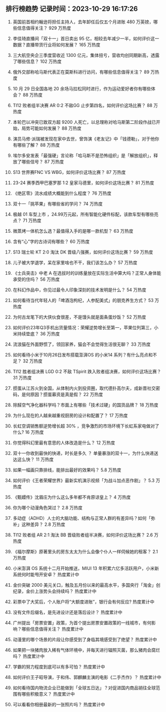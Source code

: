 
## 排行榜趋势 记录时间：2023-10-29 16:17:26
  
  1. 英国前首相约翰逊将担任主持人，去年卸任后仅五个月进账 480 万英镑，哪些信息值得关注？ 929 万热度
    
  2. 李佳琦直播间「双十一」首日卖出 95 亿，相较去年减少一半，如何评价这一数据？直播带货行业将如何发展？ 165 万热度
    
  3. 三大航空央企三季度营收近 1300 亿元，集体扭亏，营收均创同期新高，透露了哪些信息？ 102 万热度
    
  4. 俄外交部称哈马斯代表正在莫斯科进行访问，有哪些信息值得关注？ 89 万热度
    
  5. 10 月 29 日全国各地 20 余场马拉松同时进行，作为运动爱好者你有哪些体会？ 88 万热度
    
  6. TI12 败者组半决赛 AR 0:2 不敌GG 止步第四名，如何评价这场比赛？ 88 万热度
    
  7. 本轮巴以冲突已致双方超 9200 人死亡，以总理称对哈马斯第二阶段作战已开始，局势可能如何发展？ 88 万热度
    
  8. 演员马修·派瑞被发现在家中去世，曾饰演《老友记》中「钱德勒」，对于他你有哪些了解？ 88 万热度
    
  9. 埃尔多安发表「最强硬」言论称「哈马斯不是恐怖组织」是「解放组织」，释放了哪些信号？ 87 万热度
    
  10. S13 世界赛FNC VS WBG，如何评价这场比赛？ 87 万热度
    
  11. 23-24 赛季西甲巴塞罗那 1:2 皇家马德里，如何评价这场比赛？ 81 万热度
    
  12. 《绝区零》流水成绩大概能到什么程度？ 76 万热度
    
  13. 双十一「挑苹果」有哪些省的学问？ 74 万热度
    
  14. 极越 01 车型上市 ，24.99万元起，所有智能化硬件标配，该款车型有哪些亮点？ 71 万热度
    
  15. 微蒸烤一体机怎么选？最值得入手的是哪一款机型？ 63 万热度
    
  16. 含有“心”字的古诗词有哪些？ 60 万热度
    
  17. S13 瑞士轮 KT 2:0 淘汰 DK 晋级八强赛，如何评价这场比赛？ 59 万热度
    
  18. 儿子被大学退学，呆在家里啥也不干，我们该怎么办？ 57 万热度
    
  19. 《士兵突击》中老 A 在选拔时的训练量放在实际生活中算大吗？正常人身体能承受的住吗？ 56 万热度
    
  20. 在科幻作品中，你见过最令人印象深刻的技术发明是什么？ 54 万热度
    
  21. 如何看待当代年轻人的「啤酒泡枸杞，人参配美式」的朋克养生方式？ 53 万热度
    
  22. 为何古龙笔下的大侠伙食很差，不是馒头就是面条蛋炒饭？ 52 万热度
    
  23. 如何评价23年Q3手机出货量情况：荣耀逆势增长至第一，苹果位列第三，小米持续垫底？ 36 万热度
    
  24. 流浪猫在外面野惯了，领回家养，猫会不会觉得生活很无聊？ 33 万热度
    
  25. 如何看待小米于10月26日发布搭载澎湃OS 的小米14 系列？有什么亮点和不足？ 32 万热度
    
  26. TI12 胜者组决赛 LGD 0:2 不敌 TSpirit 跌入败者组决赛，如何评价这场比赛？ 31 万热度
    
  27. 掼蛋从江苏火到全国，从体制内火到投资圈，取代德扑高尔夫，成新晋社交密码，是何原因？掼蛋募资是真是假？ 22 万热度
    
  28. 除醛空气净化器科学吗？市面上有哪些「技术过硬」的国货品牌？ 18 万热度
    
  29. 为什么现在的人越来越重视厨房的设计和配置了？ 17 万热度
    
  30. 长虹空调销售额逆势增长超 30% ，竞争激烈的市场环境下长虹系家电做对了什么? 16 万热度
    
  31. 你觉得科幻里最有意思的人体改造是什么？ 12 万热度
    
  32. 双十一你收到最快的快递，时长是多久 ？ 单量暴涨的双十一，为什么快递送达这么快？ 11 万热度
    
  33. 如果一幅画只靠排线，能排出最好的效果吗？ 5.8 万热度
    
  34. 如何评价《王者荣耀世界》最新实机演示视频「为战斗加点恶作剧」？ 5.3 万热度
    
  35. 《甄嬛传》沈眉庄为什么这么多年都不肯原谅皇上？ 4 万热度
    
  36. 你为哪个动漫角色哭过？ 2.8 万热度
    
  37. 多动症（ADHD）人士的大脑功能、结构与正常人群的有差异吗？如何「弥补」这种差异？ 2.8 万热度
    
  38. TI12 败者组 AR 2:1 淘汰 BB 晋级败者组半决赛，如何评价这场比赛？ 2.6 万热度
    
  39. 《福尔摩斯》原著里头的房东太太为什么会像个仆人一样伺候她的租客？ 2.1 万热度
    
  40. 小米澎湃 OS 系统十二月开始推送，MIUI 13 年积累六亿多活跃用户，小米新系统何时能甩开安卓？ 热度累计中
    
  41. 金价突破 2000 美元关口，触及五月份以来的最高水平，多国央行「淘金」创纪录，金价上涨势头会持续吗？ 热度累计中
    
  42. 彩票中了大奖后，个人账户将“大额度进账”，银行会有何反应? 热度累计中
    
  43. 没有文件后缀名，是先进设计还是落后设计？ 热度累计中
    
  44. 广州提出「房票安置」政策，为首个提出房票安置政策的一线城市，有何影响？哪些信息值得关注？ 热度累计中
    
  45. 动漫里的哪个场景的片段让你感受到了身临其境感受到了绝望？ 热度累计中
    
  46. 如果把一块猪肉放入稀有气体环境中，并每天进行辐照灭菌，那么猪肉会腐烂吗？ 热度累计中
    
  47. 学霸的努力程度到底可以有多可怕？ 热度累计中
    
  48. 如何评价王子昭导演，于和伟、郭麒麟主演的电影《二手杰作》？ 热度累计中
    
  49. 如何看待国内物流企业已能做到「全球五日达」？对促进国内商品销往全球范围有哪些积极意义？ 热度累计中
    
  50. 可以看看你相册最新的一张照片吗？ 热度累计中
    